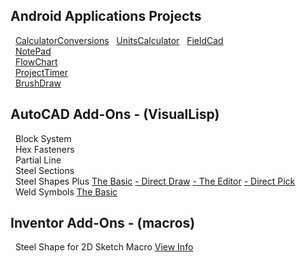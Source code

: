 ## **Android Applications Projects**  
&nbsp; [CalculatorConversions](https://michelvilleneuve.github.io/CalcConv/)
&nbsp; [UnitsCalculator]()
&nbsp; [FieldCad](https://michelvilleneuve.github.io/FieldCAD/)  
&nbsp; [NotePad](https://michelvilleneuve.github.io/MyNotePad/)  
&nbsp; [FlowChart](https://michelvilleneuve.github.io/FlowChart/)  
&nbsp; [ProjectTimer](https://michelvilleneuve.github.io/ProjectTimer/)  
&nbsp; [BrushDraw](https://michelvilleneuve.github.io/BrushDraw/)  

## **AutoCAD Add-Ons** - (VisualLisp)
&nbsp; Block System  
&nbsp; Hex Fasteners  
&nbsp; Partial Line  
&nbsp; Steel Sections  
&nbsp; Steel Shapes Plus [The Basic](https://addcom.github.io/Structural-Steel-Shape/) [- Direct Draw](https://addcom.github.io/Steel-Shape-Plus-Direct-Draw/) [- The Editor](https://addcom.github.io/Steel-Shape-Plus-Editor/) [- Direct Pick](https://addcom.github.io/Steel-Shape-Plus-Direct-Pick/)  
&nbsp; Weld Symbols  [The Basic](https://addcom.github.io/WeldSymbols/)  

## **Inventor Add-Ons** - (macros)  
&nbsp; Steel Shape for 2D Sketch Macro [View Info](https://inventor-add-on.github.io/SteelShape-Macro/)  

